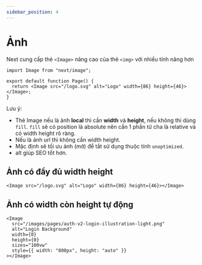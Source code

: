 ```yaml
---
sidebar_position: 4
---
```


# Ảnh

Next cung cấp thẻ `<Image>` nâng cao của thẻ `<img>` với nhiều tính năng hơn

```tsx title="tsx"
import Image from "next/image";

export default function Page() {
  return <Image src="/logo.svg" alt="Logo" width={86} height={46}></Image>;
}
```

Lưu ý:

- Thẻ Image nếu là ảnh **local** thì cần **width** và **height**, nếu không thì
  dùng `fill`. `fill` sẽ có position là absolute nên cần 1 phần tử cha là relative
  và có width height rõ ràng.
- Nếu là ảnh url thì không cần width height.
- Mặc định sẽ tối ưu ảnh (mờ) để tắt sử dụng thuộc tính `unoptimized`.
- alt giúp SEO tốt hơn.

## Ảnh có đầy đủ width height

```tsx title="tsx"
<Image src="/logo.svg" alt="Logo" width={86} height={46}></Image>
```

## Ảnh có width còn height tự động

```tsx title="tsx"
<Image
  src="/images/pages/auth-v2-login-illustration-light.png"
  alt="Login Background"
  width={0}
  height={0}
  sizes="100vw"
  style={{ width: "800px", height: "auto" }}
></Image>
```
